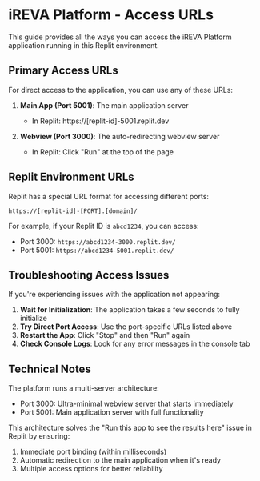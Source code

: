 # iREVA Platform - Access URLs

This guide provides all the ways you can access the iREVA Platform application running in this Replit environment.

## Primary Access URLs

For direct access to the application, you can use any of these URLs:

1. **Main App (Port 5001)**: The main application server
   - In Replit: https://[replit-id]-5001.replit.dev

2. **Webview (Port 3000)**: The auto-redirecting webview server 
   - In Replit: Click "Run" at the top of the page

## Replit Environment URLs

Replit has a special URL format for accessing different ports:

```
https://[replit-id]-[PORT].[domain]/
```

For example, if your Replit ID is `abcd1234`, you can access:
- Port 3000: `https://abcd1234-3000.replit.dev/`
- Port 5001: `https://abcd1234-5001.replit.dev/`

## Troubleshooting Access Issues

If you're experiencing issues with the application not appearing:

1. **Wait for Initialization**: The application takes a few seconds to fully initialize
2. **Try Direct Port Access**: Use the port-specific URLs listed above
3. **Restart the App**: Click "Stop" and then "Run" again 
4. **Check Console Logs**: Look for any error messages in the console tab

## Technical Notes

The platform runs a multi-server architecture:
- Port 3000: Ultra-minimal webview server that starts immediately
- Port 5001: Main application server with full functionality

This architecture solves the "Run this app to see the results here" issue in Replit by ensuring:
1. Immediate port binding (within milliseconds)
2. Automatic redirection to the main application when it's ready
3. Multiple access options for better reliability